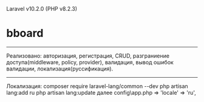 Laravel v10.2.0 (PHP v8.2.3)
# bboard

----------------------------------------

Реализовано: авторизация, регистрация, CRUD, разграниение доступа(middleware, policy, provider), валидация, вывод ошибок валидации, локализация(руссификация). 

----------------------------------------

Локализация:
         composer require laravel-lang/common --dev
         php artisan lang:add ru
         php artisan lang:update
    далее config\app.php => 'locale' => 'ru',
